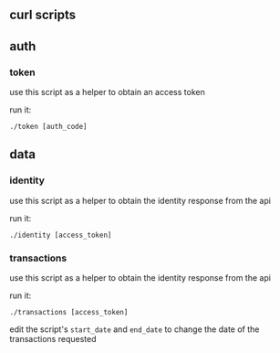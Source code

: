 ## curl scripts

## auth

### token

use this script as a helper to obtain an access token

run it:

```
./token [auth_code]
```

## data
### identity

use this script as a helper to obtain the identity response from the api

run it:

```
./identity [access_token]
```

### transactions

use this script as a helper to obtain the identity response from the api

run it:

```
./transactions [access_token]
```

edit the script's `start_date` and `end_date` to change the date of the transactions requested